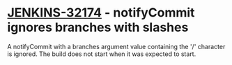 # [JENKINS-32174](https://issues.jenkins.io/browse/JENKINS-32174) - notifyCommit ignores branches with slashes

A notifyCommit with a branches argument value containing the '/' character
is ignored.  The build does not start when it was expected to start.
